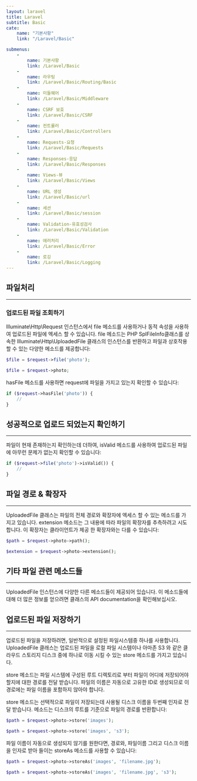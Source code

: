 ```yaml
---
layout: laravel
title: Laravel
subtitle: Basic
cate:
    name: "기본사항"
    link: "/Laravel/Basic"

submenus:
    -
        name: 기본사항
        link: /Laravel/Basic
    -
        name: 라우팅
        link: /Laravel/Basic/Routing/Basic
    -
        name: 미들웨어
        link: /Laravel/Basic/Middleware
    -
        name: CSRF 보호
        link: /Laravel/Basic/CSRF
    -
        name: 컨트롤러
        link: /Laravel/Basic/Controllers
    -
        name: Requests-요청
        link: /Laravel/Basic/Requests
    -
        name: Responses-응답
        link: /Laravel/Basic/Responses
    -
        name: Views-뷰
        link: /Laravel/Basic/Views
    -
        name: URL 생성
        link: /Laravel/Basic/url
    -
        name: 세션
        link: /Laravel/Basic/session
    -
        name: Validation-유효성검사
        link: /Laravel/Basic/Validation
    -
        name: 에러처리
        link: /Laravel/Basic/Error
    -
        name: 로깅
        link: /Laravel/Basic/Logging
---
```


## 파일처리
---
### 업로드된 파일 조회하기
Illuminate\Http\Request 인스턴스에서 file 메소드를 사용하거나 동적 속성을 사용하여 업로드된 파일에 엑세스 할 수 있습니다. file 메소드는 PHP SplFileInfo클래스를 상속한 Illuminate\Http\UploadedFile 클래스의 인스턴스를 반환하고 파일과 상호작용할 수 있는 다양한 메소드를 제공합니다:

```php
$file = $request->file('photo');

$file = $request->photo;
```

hasFile 메소드를 사용하면 request에 파일을 가지고 있는지 확인할 수 있습니다:

```php
if ($request->hasFile('photo')) {
    //
}
```

## 성공적으로 업로드 되었는지 확인하기
---
파일이 현재 존재하는지 확인하는데 더하여, isValid 메소드를 사용하여 업로드된 파일에 아무런 문제가 없는지 확인할 수 있습니다:

```php
if ($request->file('photo')->isValid()) {
    //
}
```

## 파일 경로 & 확장자
---
UploadedFile 클래스는 파일의 전체 경로와 확장자에 엑세스 할 수 있는 메소드를 가지고 있습니다. extension 메소드는 그 내용에 따라 파일의 확장자를 추측하려고 시도합니다. 이 확장자는 클라이언트가 제공 한 확장자와는 다를 수 있습니다:

```php
$path = $request->photo->path();

$extension = $request->photo->extension();
```

## 기타 파일 관련 메소드들
---
UploadedFile 인스턴스에 다양한 다른 메소드들이 제공되어 있습니다. 이 메소드들에 대해 더 많은 정보를 얻으려면 클래스의 API documentation을 확인해보십시오.


## 업로드된 파일 저장하기
---
업로드된 파일을 저장하려면, 일반적으로 설정된 파일시스템중 하나를 사용합니다. UploadedFile 클래스는 업로드된 파일을 로컬 파일 시스템이나 아마존 S3 와 같은 클라우드 스토리지 디스크 중에 하나로 이동 시킬 수 있는 store 메소드를 가지고 있습니다.

store 메소드는 파일 시스템에 구성된 루트 디렉토리로 부터 파일이 어디에 저장되어야 할지에 대한 경로를 전달 받습니다. 파일의 이름은 자동으로 고유한 ID로 생성되므로 이 경로에는 파일 이름을 포함하지 않아야 합니다.

store 메소드는 선택적으로 파일이 저장되는데 사용될 디스크 이름을 두번째 인자로 전달 받습니다. 메소드는 디스크의 루트를 기준으로 파일의 경로를 반환합니다:

```php
$path = $request->photo->store('images');

$path = $request->photo->store('images', 's3');
```

파일 이름이 자동으로 생성되지 않기를 원한다면, 경로와, 파일이름 그리고 디스크 이름을 인자로 받아 들이는 storeAs 메소드를 사용할 수 있습니다:

```php
$path = $request->photo->storeAs('images', 'filename.jpg');

$path = $request->photo->storeAs('images', 'filename.jpg', 's3');
```

